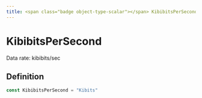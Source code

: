 ```yaml
---
title: <span class="badge object-type-scalar"></span> KibibitsPerSecond
---
```

# <span class="badge object-type-scalar"></span> KibibitsPerSecond

Data rate: kibibits/sec

## Definition

```go
const KibibitsPerSecond = "Kibits"
```
